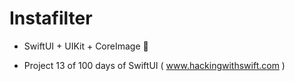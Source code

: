 # Instafilter
- SwiftUI + UIKit + CoreImage 📸

- Project 13 of 100 days of SwiftUI ( www.hackingwithswift.com )
